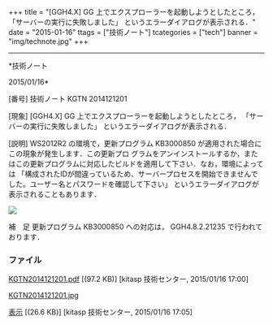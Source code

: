 ﻿+++
title = "[GGH4.X] GG 上でエクスプローラーを起動しようとしたところ， 「サーバーの実行に失敗しました」 というエラーダイアログが表示される．"
date = "2015-01-16"
ttags = ["技術ノート"]
tcategories = ["tech"]
banner = "img/technote.jpg"
+++

-----------------------------------------------------------------------------------------------------------------------------

*技術ノート

2015/01/16*


[番号]
技術ノート KGTN 2014121201

[現象]
[GGH4.X] GG 上でエクスプローラーを起動しようとしたところ，
「サーバーの実行に失敗しました」 というエラーダイアログが表示される．

[説明]
WS2012R2 の環境で，更新プログラム KB3000850
が適用された場合にこの現象が発生します．この更新プロ
グラムをアンインストールするか，またはこの更新プログラムに対応したビルドを適用して下さい．なお，環境によっては
「構成されたIDが間違っているため、サーバープロセスを開始できませんでした。ユーザー名とパスワードを確認して下さい」
というエラーダイアログが表示されることもあります．

![](http://techreport.kitasp.net/attachments/download/1814/KGTN2014121201.jpg)

補　足
更新プログラム KB3000850 への対応は， GGH4.8.2.21235
で行われております．


### ファイル

 
 


[KGTN2014121201.pdf](http://techreport.kitasp.net/attachments/download/1812/KGTN2014121201.pdf)
 [(97.2 KB)] [kitasp 技術センター, 2015/01/16
17:00]

[KGTN2014121201.jpg](http://techreport.kitasp.net/attachments/download/1814/KGTN2014121201.jpg)

[表示](http://techreport.kitasp.net/attachments/1814/KGTN2014121201.jpg "表示")
 [(26.6 KB)] [kitasp 技術センター, 2015/01/16
17:05]


 


 

